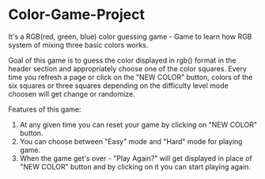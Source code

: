 # Color-Game-Project

It's a RGB(red, green, blue) color guessing game - Game to learn how RGB system of mixing three basic colors works.

Goal of this game is to guess the color displayed in rgb() format in the header section and appropriately choose one of the color squares.
Every time you refresh a page or click on the "NEW COLOR" button, colors of the six squares or three squares depending on the difficulty level mode choosen will get change or randomize.

Features of this game:
1) At any given time you can reset your game by clicking on "NEW COLOR" button.
2) You can choose between "Easy" mode and "Hard" mode for playing game.
3) When the game get's over - "Play Again?" will get displayed in place of "NEW COLOR" button and by clicking on it you can start playing again.
